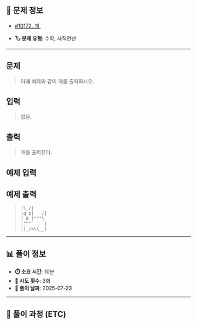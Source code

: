 ## 📍 문제 정보

- [#10172. 개 ](https://www.acmicpc.net/problem/10172)
  <img src="https://static.solved.ac/tier_small/s1.svg" width="16" height="16">

- **🏷️ 문제 유형**: 수학, 사칙연산

---

## 문제

> 아래 예제와 같이 개를 출력하시오.

## 입력

> 없음.

## 출력

> 개를 출력한다.

## 예제 입력

> 

## 예제 출력

> ```
> |\_/|
> |q p|   /}
> ( 0 )"""\
> |"^"`    |
> ||_/=\\__|
> ```

---

## 📊 풀이 정보

- **⏱️ 소요 시간**: 10분
- **🔄 시도 횟수**: 3회
- **📅 풀이 날짜**: 2025-07-23

---

## 💭 풀이 과정 (ETC)

> 